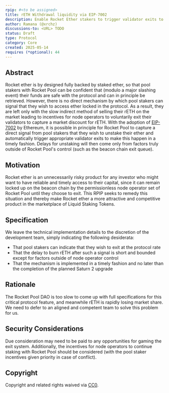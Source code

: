 ```yaml
---
rpip: #<to be assigned>
title: rETH Withdrawal liquidity via EIP-7002
description: Enable Rocket Ether stakers to trigger validator exits to access protocol liquidity for unstaking from Rocket Pool.
author: Ramana (@xrchz)
discussions-to: <URL> TODO
status: Draft
type: Protocol
category: Core
created: 2025-05-14
requires (*optional): 44
---
```


## Abstract
Rocket ether is by designed fully backed by staked ether, so that pool stakers with Rocket Pool can be confident that (modulo a major slashing event) their funds are safe with the protocol and can in principle be retrieved. However, there is no direct mechanism by which pool stakers can signal that they wish to access ether locked in the protocol. As a result, they are left only with the slow indirect method of selling their rETH on the market leading to incentives for node operators to voluntarily exit their validators to capture a market discount for rETH. With the adoption of [EIP-7002](https://eips.ethereum.org/EIPS/eip-7002) by Ethereum, it is possible in principle for Rocket Pool to capture a direct signal from pool stakers that they wish to unstake their ether and automatically trigger appropriate validator exits to make this happen in a timely fashion. Delays for unstaking will then come only from factors truly outside of Rocket Pool's control (such as the beacon chain exit queue).

## Motivation
Rocket ether is an unnecessarily risky product for any investor who might want to have reliable and timely access to their capital, since it can remain locked up on the beacon chain by the permissionless node operator set of Rocket Pool until they choose to exit. This RPIP seeks to remedy this situation and thereby make Rocket ether a more attractive and competitive product in the marketplace of Liquid Staking Tokens.

## Specification
We leave the technical implementation details to the discretion of the development team, simply indicating the following desiderata:

- That pool stakers can indicate that they wish to exit at the protocol rate
- That the delay to burn rETH after such a signal is short and bounded except for factors outside of node operator control
- That the mechanism is implemented in a timely fashion and no later than the completion of the planned Saturn 2 upgrade

## Rationale
The Rocket Pool DAO is too slow to come up with full specifications for this critical protocol feature, and meanwhile rETH is rapidly losing market share. We need to defer to an aligned and competent team to solve this problem for us.

## Security Considerations
Due consideration may need to be paid to any opportunities for gaming the exit system. Additionally, the incentives for node operators to continue staking with Rocket Pool should be considered (with the pool staker incentives given priority in case of conflict).

## Copyright
Copyright and related rights waived via [CC0](https://creativecommons.org/publicdomain/zero/1.0/).
